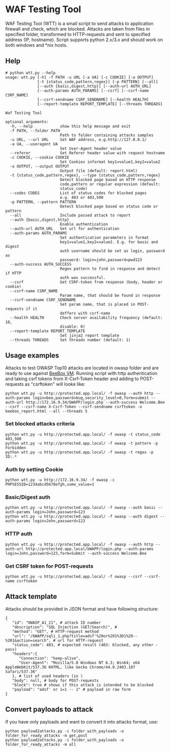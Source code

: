 # WAF Testing Tool
WAF Testing Tool (WTT) is a small script to send attacks to application firewall and check, which are blocked. Attacks are taken from files in specified folder, transformed to HTTP-requests and sent to specified address (IP, hostname).
Script supports python 2.x/3.x and should work on both windows and *nix hosts.

## Help
```
# python wtt.py --help
usage: wtt.py [-h] -f PATH -u URL [-a UA] [-c COOKIE] [-o OUTPUT]
              [-t {status_code,pattern,regex}] [-p PATTERN] [--all]
              [--auth {basic,digest,http}] [--auth-url AUTH_URL]
              [--auth-params AUTH_PARAMS] [--csrf] [--csrf-name CSRF_NAME]
              [--csrf-sendname CSRF_SENDNAME] [--health HEALTH]
              [--report-template REPORT_TEMPLATE] [--threads THREADS]

Waf Testing Tool

optional arguments:
  -h, --help            show this help message and exit
  -f PATH, --folder PATH
                        Path to folder containing attacks samples
  -u URL, --url URL     Set WAF address, e.g.http://127.0.0.1/
  -a UA, --useragent UA
                        Set User-Agent header value
  --referer             Set Referer header value with request hostname
  -c COOKIE, --cookie COOKIE
                        Set Cookies informat key1=value1,key2=value2
  -o OUTPUT, --output OUTPUT
                        Output file (default: report.html)
  -t {status_code,pattern,regex}, --type {status_code,pattern,regex}
                        Detect blocked page based on HTTP response
                        code,pattern or regular expression (default:
                        status_code)
  --codes CODES         List of status codes for blocked pages
                        e.g. 403 or 403,500
  -p PATTERN, --pattern PATTERN
                        Detect blocked page based on status code or pattern
  --all                 Include passed attack to report
  --auth {basic,digest,http}
                        Enable authentication
  --auth-url AUTH_URL   Set url for authentication
  --auth-params AUTH_PARAMS
                        Set authentication parameters in format
                        key1=value1,key2=value2. E.g. for basic and digest
                        auth username should be set as login, password as
                        password: login=john,password=pwd123
  --auth-success AUTH_SUCCESS
                        Regex pattern to find in response and detect if HTTP
                        auth was successful.
  --csrf                Get CSRF-token from response (body, header or cookie)
  --csrf-name CSRF_NAME
                        Param name, that should be found in response
  --csrf-sendname CSRF_SENDNAME
                        Set param name, that is placed in POST-requests if it
                        deffers with csrf-name
  --health HEALTH       Check server availability frequency (default: 10,
                        disable: 0)
  --report-template REPORT_TEMPLATE
                        Set jinja2 report template
  --threads THREADS     Set threads number (default: 1)
 ```

## Usage examples
Attacks to test OWASP Top10 attacks are located in owasp folder and are ready to use against [BeeBox VM](http://www.itsecgames.com/).
Running script with http authentication and taking csrf tokens from X-Csrf-Token header and adding to POST-requests as "csrftoken" will looke like:
```
python wtt.py -u http://protected.app.local/ -f owasp --auth http --auth-params login=bee,password=bug,security_level=0,form=submit --auth-url http://172.16.9.34/bWAPP/login.php --auth-success Welcome.Bee --csrf --csrf-name X-Csrf-Token --csrf-sendname csrftoken -o beebox_report.html --all --threads 5
```

### Set blocked attacks criteria
```
python wtt.py -u http://protected.app.local/ -f owasp -t status_code 403,500
python wtt.py -u http://protected.app.local/ -f owasp -t pattern -p Forbidden
python wtt.py -u http://protected.app.local/ -f owasp -t regex -p ID:.*
```

### Auth by setting Cookie
```python wtt.py -u http://172.16.9.34/ -f owasp -c PHPSESSID=1234abcd5678efgh,some_value=1```

### Basic/Digest auth
```
python wtt.py -u http://protected.app.local/ -f owasp --auth basic --auth-params login=John,password=123
python wtt.py -u http://protected.app.local/ -f owasp --auth digest --auth-params login=John,password=123
```

### HTTP auth
```
python wtt.py -u http://protected.app.local/ -f owasp --auth http --auth-url http://protected.app.local/bWAPP/login.php --auth-params login=John,password=123,form=Submit --auth-success Welcome.Bee
```

### Get CSRF token for POST-requests
```
python wtt.py -u http://protected.app.local/ -f owasp --csrf --csrf-name csrftoken
```

## Attack template
Attacks should be provided in JSON format and have following structure:
```
{  
   "id": "OWASP_A1_21", # attack ID number
   "description": "SQL Injection (GET/Search)", # 
   "method": "GET", # HTTP-request method
   "url": "/bWAPP/sqli_1.php?title=adsf'%20or%201%3D1%20--%201&action=search", # url for HTTP-request
   "status_code": 403, # expected result (403: blocked, any other - pass)
   "headers":{  
      "Connection": "keep-alive",
      "User-Agent": "Mozilla/5.0 Windows NT 6.3; Win64; x64 AppleWebKit/537.36 KHTML, like Gecko Chrome/44.0.2403.107 Safari/537.36"
   }, # list of used headers (in )
   "body": null, # body for POST-requests
   "block": true # shows if this attack is intended to be blocked
   "payload": "adsf' or 1=1 -- 1" # payload in raw form
}
```

## Convert payloads to attack
If you have only payloads and want to convert it into attacks format, use:
```
python payload2attacks.py -i folder_with_payloads -o folder_for_ready_attacks -m get,post
python payload2attacks.py -i folder_with_payloads -o folder_for_ready_attacks -m all
```
